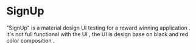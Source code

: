 # SignUp


"SignUp" is a material design UI testing for a reward winning application . it's not full functional with the UI , the UI is design base on black and red color composition .

